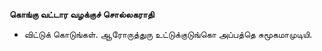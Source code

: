 **கொங்கு வட்டார வழக்குச் சொல்லகராதி**
- விட்டுக் கொடுங்கள். ஆரோருத்துரு உட்டுக்குடுங்கொ அப்பத்தெ சுமூகமாமுடியி.

